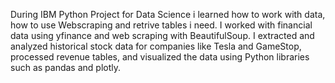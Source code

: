 During IBM Python Project for Data Science i learned how to work with data, how to use Webscraping and retrive tables i need.
I worked with financial data using yfinance and web scraping with BeautifulSoup. I extracted and analyzed 
historical stock data for companies like Tesla and GameStop, processed revenue tables, and visualized the data using Python libraries such as pandas and plotly.
